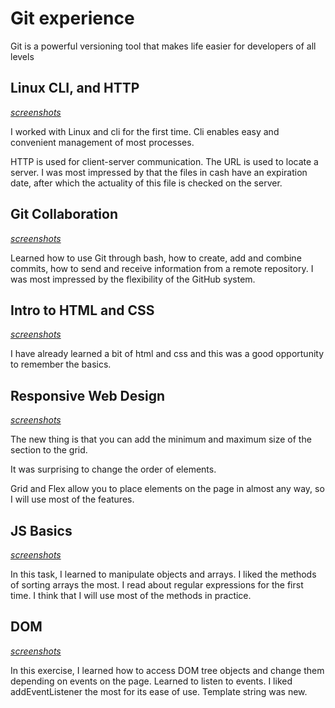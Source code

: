 # Git experience
Git is a powerful versioning tool that makes life easier for developers of all levels

## Linux CLI, and HTTP
[*screenshots*](https://github.com/OlStani/kottans-frontend/tree/main/task_linux_cli)

I worked with Linux and cli for the first time. Cli enables easy and convenient management of most processes.

HTTP is used for client-server communication. The URL is used to locate a server. I was most impressed by that the files in cash have an expiration date, after which the actuality of this file is checked on the server.

## Git Collaboration
[*screenshots*](https://github.com/OlStani/kottans-frontend/tree/main/task_git_collaboration)

Learned how to use Git through bash, how to create, add and combine commits, how to send and receive information from a remote repository. I was most impressed by the flexibility of the GitHub system.

## Intro to HTML and CSS
[*screenshots*](https://github.com/OlStani/kottans-frontend/tree/main/task_html_css_intro)


I have already learned a bit of html and css and this was a good opportunity to remember the basics.

## Responsive Web Design
[*screenshots*](https://github.com/OlStani/kottans-frontend/tree/main/task_responsive_web_design)


The new thing is that you can add the minimum and maximum size of the section to the grid.

It was surprising to change the order of elements. 

Grid and Flex allow you to place elements on the page in almost any way, so I will use most of the features.

## JS Basics
[*screenshots*](https://github.com/OlStani/kottans-frontend/tree/main/task_js_basics)

In this task, I learned to manipulate objects and arrays. I liked the methods of sorting arrays the most. I read about regular expressions for the first time. I think that I will use most of the methods in practice.

## DOM
[*screenshots*](https://github.com/OlStani/kottans-frontend/tree/main/task_js_dom)

In this exercise, I learned how to access DOM tree objects and change them depending on events on the page. Learned to listen to events. I liked addEventListener the most for its ease of use. Template string was new.
